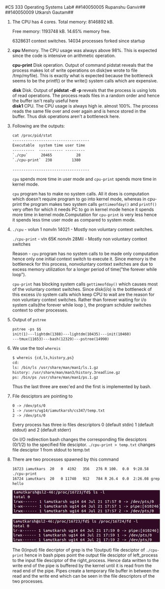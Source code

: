 #CS 333 Operating Systems Lab#
##140050005 Rupanshu Ganvir##
##140050009 Utkarsh Gautam##


1.	The CPU has 4 cores. Total memory: 8146892 kB.
 
	Free memory: 1193748 kB. 14.65% memory free. 
	
	6328631 context switches. 14034 processes forked since startup

2. 	**cpu** Memory. The CPU usage was always above 98%. This is expected since the code is intensive on arithmetic operation.

	**cpu-print** Disk operation. Output of command pidstat reveals that the process makes lot of write operations on disk(we wrote to file /tmp/myfile). This is exactly what is expected because the bottleneck seems to be the printf() or the write() system calls which are expensive.
	
	**disk** Disk. Output of **pidstat -dl -p <pid>** reveals that the process is using lots of read operations. The process reads files in a random order and hence the buffer isn't really useful here  
	**disk1** CPU. The CPU usage is always high ie. almost 100%. The process reads the same file over and over again and is hence stored in the buffer. Thus disk operations aren't a bottleneck here.

3.	Following are the outputs:
	```
	cat /proc/pid/stat
	-----------------------------------
	Executable  system time user time
	----------  ----------- ---------
	`./cpu`      20465           28
	`./cpu-print`  238         1380

	-----------------------------------
	```

	`cpu` spends more time in user mode and `cpu-print` spends more time in kernel mode.

	`cpu` program has to make no system calls. All it does is computation which doesn't require program to go into kernel mode, whereas in cpu-print the program makes two system calls `gettimeofday()` and `printf()` very often for which it needs PC to go in kernel mode hence it spends more time in kernel mode.Computation for `cpu-print` is very less hence it spends less time user mode as compared to system mode.

4.	`./cpu` - volun 1 nonvln 14021  - Mostly non voluntary context switches.

   	`./cpu-print` - vln 65K nonvln 28Mil - Mostly non voluntary context switches


   	Reason -
   	`cpu` program has no system calls to be made only computation hence only one initial context switch to execute it.
   	Since memory is the bottleneck for this process, nonvoluntary context switches are due to excess memory utilization 
   	for a longer period of time("the forever while loop").


   	`cpu-print` has blocking system calls `gettimeofday()` which causes most of the voluntary context switches. Since disk(i/o) is the
   	bottleneck of this excess i/o system calls which keep CPU to wait are the reason for non voluntary context switches.
   	Rather than  forever waiting for i/o system calls(the forever while loop ), the program schduler switches context to other processes.

5.	Output of `pstree`
	```
	pstree -ps $$
	init(1)---lightdm(1388)---lightdm(10435)---init(10460)
	---tmux(11653)---bash(12329)---pstree(14990)
	```

6.	We use the tool `whereis`
	```	
	$ whereis {cd,ls,history,ps}
	cd:
	ls: /bin/ls /usr/share/man/man1/ls.1.gz
	history: /usr/share/man/man3/history.3readline.gz
	ps: /bin/ps /usr/share/man/man1/ps.1.gz
	```	
	Thus the last three are exec'ed and the first is implemented by bash.

7.	File desciptors are pointing to
	```	
	0 -> /dev/pts/0
	1 -> /users/ug14/iamutkarsh/cs347/temp.txt 
	2 -> /dev/pts/0 
	```
	Every process has three io files descriptors 
	0 (default stdin) 1 (default stdout) and 2 (default stderr)
	
	On I/O redirection bash changes the corresponding file desciptors 
	(0/1/2) to the specified file desciptor. 
	`./cpu-print > temp.txt` changes file desciptor 1 from stdout to temp.txt

8.	There are two processes spawned by this command
	```
	16723 iamutkars  20   0  4192   356   276 R 100.  0.0  9:28.58 ./cpu-print 
	16724 iamutkars  20   0 11740   912   784 R 26.4  0.0  2:26.08 grep hello  
	```
		
	![File descriptor of `cpu-print`](./cpu-print.png)

	![File descriptor of `grep`](./grep.png)

	The 0(input) file decriptor of grep is the 1(output) file desciptor
	of `./cpu-print` hence in bash pipes point the output file desciptor 
	of left_process to the input file desciptor of the right_process. 
	Hence data written to the write end of the pipe is buffered by the kernel 
	until it is read from the read end of the pipe. 
	Pipes create a temporary file buffer in between the read and the write end 
	which can be seen in the file descriptors of the two processes. 

